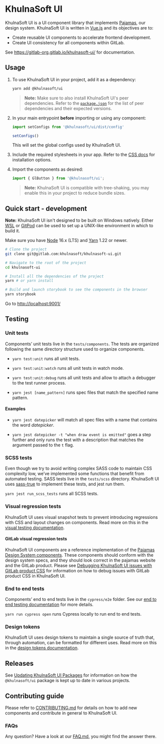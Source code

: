# KhulnaSoft UI

KhulnaSoft UI is a UI component library that implements [Pajamas](https://design.khulnasoft.com/), our
design system. KhulnaSoft UI is written in [Vue.js](https://vuejs.org) and its objectives are to:

- Create reusable UI components to accelerate frontend development.
- Create UI consistency for all components within GitLab.

See <https://gitlab-org.gitlab.io/khulnasoft-ui/> for documentation.

## Usage

1. To use KhulnaSoft UI in your project, add it as a dependency:

    ```sh
    yarn add @khulnasoft/ui
    ```

    > **Note:** Make sure to also install KhulnaSoft UI's peer dependencies. Refer to the
    > [`package.json`](./package.json) for the list of peer dependencies and their expected versions.

1. In your main entrypoint **before** importing or using any component:

    ```javascript
    import setConfigs from '@khulnasoft/ui/dist/config'

    setConfigs()
    ```

    This will set the global configs used by KhulnaSoft UI.

1. Include the required stylesheets in your app. Refer to the [CSS docs](/doc/css.md) for
   installation options.

1. Import the components as desired:

    ```javascript
    import { GlButton } from '@khulnasoft/ui';
    ```

    > **Note:** KhulnaSoft UI is compatible with tree-shaking, you may enable this in your project to
    > reduce bundle sizes.

## Quick start - development

**Note:** KhulnaSoft UI isn't designed to be built on Windows natively. Either
[WSL](https://learn.microsoft.com/en-us/windows/wsl/) or
[GitPod](https://www.gitpod.io/docs/configure/authentication/gitlab) can be used to set up a
UNIX-like environment in which to build it.

Make sure you have [Node](https://nodejs.org/en/) 16.x (LTS) and [Yarn](https://yarnpkg.com/) 1.22
or newer.

```sh
# Clone the project
git clone git@gitlab.com:khulnasoft/khulnasoft-ui.git

# Navigate to the root of the project
cd khulnasoft-ui

# Install all the dependencies of the project
yarn # or yarn install

# Build and launch storybook to see the components in the browser
yarn storybook
```

Go to <http://localhost:9001/>

## Testing

### Unit tests

Components’ unit tests live in the `tests/components`. The tests are organized following the same
directory structure used to organize components.

- `yarn test:unit` runs all unit tests.

- `yarn test:unit:watch` runs all unit tests in watch mode.

- `yarn test:unit:debug` runs all unit tests and allow to attach a debugger to the test runner process.

- `yarn jest [name_pattern]` runs spec files that match the specified name pattern.

#### Examples

- `yarn jest datepicker` will match all spec files with a name that contains the word _datepicker_.

- `yarn jest datepicker -t "when draw event is emitted"` goes a step further and only runs the test
with a description that matches the argument passed to the `t` flag.

### SCSS tests

Even though we try to avoid writing complex SASS code to maintain CSS complexity low, we’ve
implemented some functions that benefit from automated testing. SASS tests live in the `tests/scss`
directory. KhulnaSoft UI uses [sass-true](https://www.oddbird.net/true/) to implement these tests, and
jest run them.

`yarn jest run_scss_tests` runs all SCSS tests.

### Visual regression tests

KhulnaSoft UI uses visual snapshot tests to prevent introducing regressions with CSS and
layout changes on components. Read more on this in the [visual testing documentation](doc/contributing/visual_testing.md).

#### GitLab visual regression tests

KhulnaSoft UI components are a reference implementation of the
[Pajamas Design System components](https://design.khulnasoft.com/components/status). These components
should conform with the design system specs, and they should look correct in the pajamas website and
the GitLab product. Please see [Debugging KhulnaSoft UI issues with GitLab product CSS](doc/debugging-khulnasoft-ui-with-gitlab-css.md)
for information on how to debug issues with GitLab product CSS in KhulnaSoft UI.

### End to end tests

Components’ end to end tests live in the `cypress/e2e` folder. See our
[end to end testing documentation](doc/contributing/end_to_end_test.md) for more details.

`yarn run cypress open` runs Cypress locally to run end to end tests.

### Design tokens

KhulnaSoft UI uses design tokens to maintain a single source of truth that, through automation,
can be formatted for different uses. Read more on this in the [design tokens documentation](doc/contributing/design_tokens.md).

## Releases

See [Updating KhulnaSoft UI Packages](doc/updating-khulnasoft-ui-packages.md) for information on how the
`@khulnasoft/ui` package is kept up to date in various projects.

## Contributing guide

Please refer to [CONTRIBUTING.md](CONTRIBUTING.md) for details on how to add new components and
contribute in general to KhulnaSoft UI.

### FAQs

Any question? Have a look at our [FAQ.md](FAQ.md), you might find the answer there.
